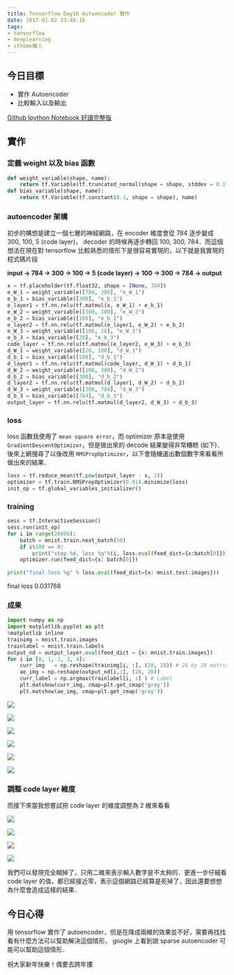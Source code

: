 ```yaml
---
title: Tensorflow Day16 Autoencoder 實作
date: 2017-01-02 23:48:16
tags:
- tensorflow
- deeplearning
- ithome鐵人
---
```


## 今日目標
- 實作 Autoencoder
- 比較輸入以及輸出

<!--more-->

[Github Ipython Notebook 好讀完整版](https://github.com/c1mone/Tensorflow-101/blob/master/notebooks/5_Autoencoder.ipynb)

## 實作

### 定義 weight 以及 bias 函數

```python
def weight_variable(shape, name):
    return tf.Variable(tf.truncated_normal(shape = shape, stddev = 0.1), name)
def bias_variable(shape, name):
    return tf.Variable(tf.constant(0.1, shape = shape), name)
```

### autoencoder 架構

初步的構想是建立一個七層的神經網路，在 encoder 維度會從 784 逐步變成 300, 100, 5 (code layer)， decoder 的時候再逐步轉回 100, 300, 784．而這個想法在現在對 tensorflow 比較熟悉的情形下是很容易實現的，以下就是我實現的程式碼片段

**input -> 784 -> 300 -> 100 -> 5 (code layer) -> 100 -> 300 -> 784 -> output**

```python
x = tf.placeholder(tf.float32, shape = [None, 784])
e_W_1 = weight_variable([784, 300], "e_W_1")
e_b_1 = bias_variable([300], "e_b_1")
e_layer1 = tf.nn.relu(tf.matmul(x, e_W_1) + e_b_1)
e_W_2 = weight_variable([300, 100], "e_W_2")
e_b_2 = bias_variable([100], "e_b_2")
e_layer2 = tf.nn.relu(tf.matmul(e_layer1, e_W_2) + e_b_2)
e_W_3 = weight_variable([100, 20], "e_W_3")
e_b_3 = bias_variable([20], "e_b_3")
code_layer = tf.nn.relu(tf.matmul(e_layer2, e_W_3) + e_b_3)
d_W_1 = weight_variable([20, 100], "d_W_1")
d_b_1 = bias_variable([100], "d_b_1")
d_layer1 = tf.nn.relu(tf.matmul(code_layer, d_W_1) + d_b_1)
d_W_2 = weight_variable([100, 300], "d_W_2")
d_b_2 = bias_variable([300], "d_b_2")
d_layer2 = tf.nn.relu(tf.matmul(d_layer1, d_W_2) + d_b_2)
d_W_3 = weight_variable([300, 784], "d_W_3")
d_b_3 = bias_variable([784], "d_b_3")
output_layer = tf.nn.relu(tf.matmul(d_layer2, d_W_3) + d_b_3)
```

### loss

loss 函數我使用了 `mean square error`，而 optimizer 原本是使用 `GradientDescentOptimizer`，但是做出來的 decode 結果變得非常糟糕 (如下)．後來上網搜尋了以後改用 `RMSPropOptimizer`，以下會隨機選出數個數字來看看所做出來的結果．


```python
loss = tf.reduce_mean(tf.pow(output_layer - x, 2))
optimizer = tf.train.RMSPropOptimizer(0.01).minimize(loss)
init_op = tf.global_variables_initializer()
```

### training

```python
sess = tf.InteractiveSession()
sess.run(init_op)
for i in range(20000):
    batch = mnist.train.next_batch(50)
    if i%100 == 0:
        print("step %d, loss %g"%(i, loss.eval(feed_dict={x:batch[0]})))
    optimizer.run(feed_dict={x: batch[0]})
    
print("final loss %g" % loss.eval(feed_dict={x: mnist.test.images}))
```

final loss 0.031768

### 成果

```python
import numpy as np
import matplotlib.pyplot as plt
%matplotlib inline
trainimg = mnist.train.images
trainlabel = mnist.train.labels
output_nd = output_layer.eval(feed_dict = {x: mnist.train.images})
for i in [0, 1, 2, 3, 4]:
    curr_img   = np.reshape(trainimg[i, :], (28, 28)) # 28 by 28 matrix 
    ae_img = np.reshape(output_nd[i,:], (28, 28))
    curr_label = np.argmax(trainlabel[i, :] ) # Label
    plt.matshow(curr_img, cmap=plt.get_cmap('gray'))
    plt.matshow(ae_img, cmap=plt.get_cmap('gray'))
```

![](http://imgur.com/hSV4p73.jpg)

![](http://imgur.com/C47xFGh.jpg)

![](http://imgur.com/Yv5zufY.jpg)

![](http://imgur.com/034kYZi.jpg)

![](http://imgur.com/R2a7IH2.jpg)

![](http://imgur.com/HlGA1C6.jpg)

### 調整 code layer 維度

而接下來當我想嘗試把 code layer 的維度調整為 2 維來看看

![](http://imgur.com/1n9Ljnb.jpg)

![](http://imgur.com/cmzYYOS.jpg)

![](http://imgur.com/ICUGyPC.jpg)

![](http://imgur.com/VpnycII.jpg)

我們可以發現完全糊掉了，只用二維來表示輸入數字是不太夠的．更進一步仔細看 code layer 的值，都已經接近零，表示這個網路已經算是死掉了，因此還要想想為什麼會造成這樣的結果．

## 今日心得
用 tensorflow 實作了 autoencoder，但是在降成兩維的效果並不好，需要再找找看有什麼方法可以幫助解決這個情形， google 上看到說 sparse autoencoder 可能可以幫助這個情形．

祝大家新年快樂！偶要去跨年摟

